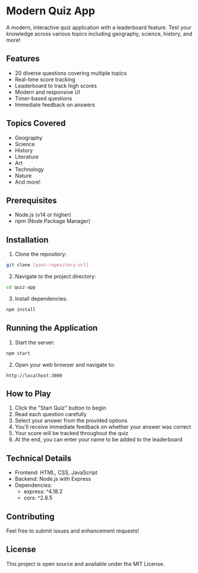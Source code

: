 # Modern Quiz App

A modern, interactive quiz application with a leaderboard feature. Test your knowledge across various topics including geography, science, history, and more!

## Features

- 20 diverse questions covering multiple topics
- Real-time score tracking
- Leaderboard to track high scores
- Modern and responsive UI
- Timer-based questions
- Immediate feedback on answers

## Topics Covered

- Geography
- Science
- History
- Literature
- Art
- Technology
- Nature
- And more!

## Prerequisites

- Node.js (v14 or higher)
- npm (Node Package Manager)

## Installation

1. Clone the repository:
```bash
git clone [your-repository-url]
```

2. Navigate to the project directory:
```bash
cd quiz-app
```

3. Install dependencies:
```bash
npm install
```

## Running the Application

1. Start the server:
```bash
npm start
```

2. Open your web browser and navigate to:
```
http://localhost:3000
```

## How to Play

1. Click the "Start Quiz" button to begin
2. Read each question carefully
3. Select your answer from the provided options
4. You'll receive immediate feedback on whether your answer was correct
5. Your score will be tracked throughout the quiz
6. At the end, you can enter your name to be added to the leaderboard

## Technical Details

- Frontend: HTML, CSS, JavaScript
- Backend: Node.js with Express
- Dependencies:
  - express: ^4.18.2
  - cors: ^2.8.5

## Contributing

Feel free to submit issues and enhancement requests!

## License

This project is open source and available under the MIT License.
